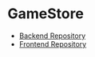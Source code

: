 # GameStore
- [Backend Repository](https://github.com/Pyke-of-Rivia/GameStore-backend)
- [Frontend Repository](https://github.com/Pyke-of-Rivia/GameStore-frontend)
